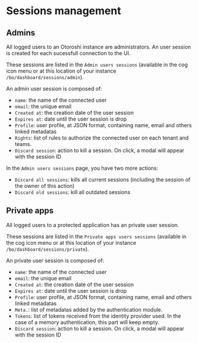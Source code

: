 # Sessions management

## Admins

All logged users to an Otoroshi instance are administrators. An user session is created for each sucessfull connection to the UI. 

These sessions are listed in the `Admin users sessions` (available in the cog icon menu or at this location of your instance `/bo/dashboard/sessions/admin`).

An admin user session is composed of: 

* `name`: the name of the connected user
* `email`: the unique email
* `Created at`: the creation date of the user session
* `Expires at`: date until the user session is drop
* `Profile`: user profile, at JSON format, containing name, email and others linked metadatas
* `Rights`: list of rules to authorize the connected user on each tenant and teams.
* `Discard session`: action to kill a session. On click, a modal will appear with the session ID

In the `Admin users sessions` page, you have two more actions:

* `Discard all sessions`: kills all current sessions (including the session of the owner of this action)
* `Discard old sessions`: kill all outdated sessions

## Private apps

All logged users to a protected application has an private user session.

These sessions are listed in the `Private apps users sessions` (available in the cog icon menu or at this location of your instance `/bo/dashboard/sessions/private`).

An private user session is composed of: 

* `name`: the name of the connected user
* `email`: the unique email
* `Created at`: the creation date of the user session
* `Expires at`: date until the user session is drop
* `Profile`: user profile, at JSON format, containing name, email and others linked metadatas
* `Meta.`: list of metadatas added by the authentication module.
* `Tokens`: list of tokens received from the identity provider used. In the case of a memory authentication, this part will keep empty.
* `Discard session`: action to kill a session. On click, a modal will appear with the session ID

